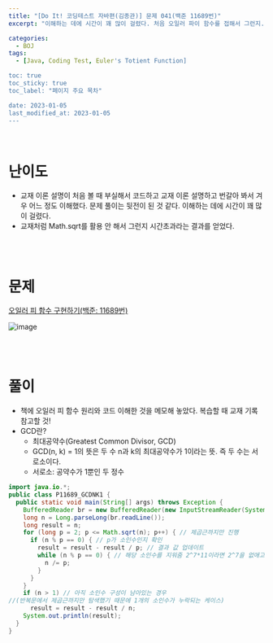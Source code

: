 ```yaml
---
title: "[Do It! 코딩테스트 자바편(김종관)] 문제 041(백준 11689번)"
excerpt: "이해하는 데에 시간이 꽤 많이 걸렸다. 처음 오일러 파이 함수를 접해서 그런지... "

categories:
  - BOJ
tags:
  - [Java, Coding Test, Euler's Totient Function]

toc: true
toc_sticky: true
toc_label: "페이지 주요 목차"

date: 2023-01-05
last_modified_at: 2023-01-05
---
```


<br>

# 난이도

- 교재 이론 설명이 처음 볼 때 부실해서 코드하고 교재 이론 설명하고 번갈아 봐서 겨우 어느 정도 이해했다. 문제 풀이는 뒷전이 된 것 같다. 이해하는 데에 시간이 꽤 많이 걸렸다.
- 교재처럼 Math.sqrt를 활용 안 해서 그런지 시간초과라는 결과를 얻었다.

<br><br>

# 문제

[오일러 피 함수 구현하기(백준: 11689번)](https://www.acmicpc.net/problem/11689)

![image](https://user-images.githubusercontent.com/112764753/210684792-4b734350-c2f2-466c-9346-8bf5aab3ee64.png)

<br><br>

# 풀이

- 책에 오일러 피 함수 원리와 코드 이해한 것을 메모해 놓았다. 복습할 때 교재 기록 참고할 것!
- GCD란?
  - 최대공약수(Greatest Common Divisor, GCD)
  - GCD(n, k) = 1의 뜻은 두 수 n과 k의 최대공약수가 1이라는 뜻. 즉 두 수는 서로소이다.
  - 서로소: 공약수가 1뿐인 두 정수

```java
import java.io.*;
public class P11689_GCDNK1 {
  public static void main(String[] args) throws Exception {
    BufferedReader br = new BufferedReader(new InputStreamReader(System.in));
    long n = Long.parseLong(br.readLine());
    long result = n;
    for (long p = 2; p <= Math.sqrt(n); p++) { // 제곱근까지만 진행
      if (n % p == 0) { // p가 소인수인지 확인
        result = result - result / p; // 결과 값 업데이트
        while (n % p == 0) { // 해당 소인수를 지워줌 2^7*11이라면 2^7을 없애고 11만 남김
          n /= p;
        }
      }
    }
    if (n > 1) // 아직 소인수 구성이 남아있는 경우
//(반복문에서 제곱근까지만 탐색했기 때문에 1개의 소인수가 누락되는 케이스)
      result = result - result / n;
    System.out.println(result);
  }
}
```
